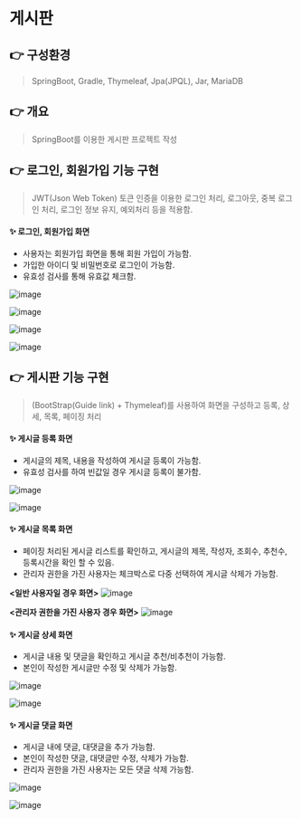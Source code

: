 # 게시판
## 👉 구성환경
> SpringBoot, Gradle, Thymeleaf, Jpa(JPQL), Jar, MariaDB

## 👉 개요
> SpringBoot를 이용한 게시판 프로젝트 작성

## 👉 로그인, 회원가입 기능 구현
> JWT(Json Web Token) 토큰 인증을 이용한 로그인 처리, 로그아웃, 중복 로그인 처리, 로그인 정보 유지, 예외처리 등을 적용함.

#### ✨ 로그인, 회원가입 화면
* 사용자는 회원가입 화면을 통해 회원 가입이 가능함.
* 가입한 아이디 및 비밀번호로 로그인이 가능함.
* 유효성 검사를 통해 유효값 체크함.


![image](https://github.com/thdus12/Board/assets/97299700/9ac61436-f2c1-4c7d-a4ef-4ce7c0f86201)

![image](https://github.com/thdus12/Board/assets/97299700/2e0b6352-834f-41dd-8769-b36f65dd702e)

![image](https://github.com/thdus12/Board/assets/97299700/0f19ad60-aeba-474c-a714-757eea3bf4f1)

![image](https://github.com/thdus12/Board/assets/97299700/8468f39b-471d-4550-a039-fec335161b92)


## 👉 게시판 기능 구현

> (BootStrap(Guide link) + Thymeleaf)를 사용하여 화면을 구성하고 등록, 상세, 목록, 페이징 처리

#### ✨ 게시글 등록 화면

* 게시글의 제목, 내용을 작성하여 게시글 등록이 가능함.
* 유효성 검사를 하여 빈값일 경우 게시글 등록이 불가함.

![image](https://github.com/thdus12/Board/assets/97299700/ba8a5e98-fbe6-4bbd-a866-432c91f95c33)

![image](https://github.com/thdus12/Board/assets/97299700/01ae2e58-050a-4ccd-bed2-77916e73cbdd)

#### ✨ 게시글 목록 화면

* 페이징 처리된 게시글 리스트를 확인하고, 게시글의 제목, 작성자, 조회수, 추천수, 등록시간을 확인 할 수 있음.
* 관리자 권한을 가진 사용자는 체크박스로 다중 선택하여 게시글 삭제가 가능함.

**<일반 사용자일 경우 화면>**
![image](https://github.com/thdus12/Board/assets/97299700/be2fb47b-8ad7-4cf0-ae6d-fccba655dc0f)

**<관리자 권한을 가진 사용자 경우 화면>**
![image](https://github.com/thdus12/Board/assets/97299700/51d14d04-d8d9-4dfe-a85a-2012a32ba58c)

#### ✨ 게시글 상세 화면

* 게시글 내용 및 댓글을 확인하고 게시글 추천/비추천이 가능함.
* 본인이 작성한 게시글만 수정 및 삭제가 가능함.

![image](https://github.com/thdus12/Board/assets/97299700/b8cc0264-61b7-412f-a763-7db3cb9a6a06)

![image](https://github.com/thdus12/Board/assets/97299700/5703c4ae-6c12-4031-a9e4-61ff13c53aa6)

#### ✨ 게시글 댓글 화면

* 게시글 내에 댓글, 대댓글을 추가 가능함.
* 본인이 작성한 댓글, 대댓글만 수정, 삭제가 가능함.
* 관리자 권한을 가진 사용자는 모든 댓글 삭제 가능함.

![image](https://github.com/thdus12/Board/assets/97299700/5ec00afe-3465-40aa-9f26-da044a9ed325)

![image](https://github.com/thdus12/Board/assets/97299700/763a49f0-2064-4ca6-9618-eb2f946acc70)


